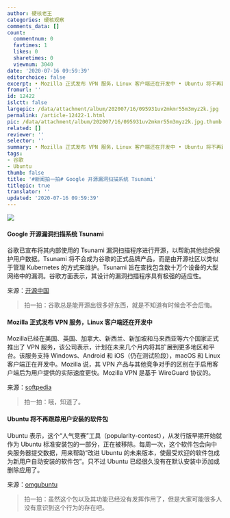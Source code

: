 ```yaml
---
author: 硬核老王
categories: 硬核观察
comments_data: []
count:
  commentnum: 0
  favtimes: 1
  likes: 0
  sharetimes: 0
  viewnum: 3040
date: '2020-07-16 09:59:39'
editorchoice: false
excerpt: • Mozilla 正式发布 VPN 服务，Linux 客户端还在开发中 • Ubuntu 将不再跟踪用户安装的软件包
fromurl: ''
id: 12422
islctt: false
largepic: /data/attachment/album/202007/16/095931uv2mkmr55m3myz2k.jpg
permalink: /article-12422-1.html
pic: /data/attachment/album/202007/16/095931uv2mkmr55m3myz2k.jpg.thumb.jpg
related: []
reviewer: ''
selector: ''
summary: • Mozilla 正式发布 VPN 服务，Linux 客户端还在开发中 • Ubuntu 将不再跟踪用户安装的软件包
tags:
- 谷歌
- Ubuntu
thumb: false
title: '#新闻拍一拍# Google 开源漏洞扫描系统 Tsunami'
titlepic: true
translator: ''
updated: '2020-07-16 09:59:39'
---
```


![](/data/attachment/album/202007/16/095931uv2mkmr55m3myz2k.jpg)


#### Google 开源漏洞扫描系统 Tsunami


谷歌已宣布将其内部使用的 Tsunami 漏洞扫描程序进行开源，以帮助其他组织保护用户数据。Tsunami 将不会成为谷歌的正式品牌产品，而是由开源社区以类似于管理 Kubernetes 的方式来维护。Tsunami 旨在查找包含数十万个设备的大型网络中的漏洞。谷歌方面表示，其设计的漏洞扫描程序具有极强的适应性。


来源：[开源中国](https://www.oschina.net/news/117224/google-open-sources-tsunami)



> 
> 拍一拍：谷歌总是能开源出很多好东西，就是不知道有时候会不会后悔。
> 
> 
> 


#### Mozilla 正式发布 VPN 服务，Linux 客户端还在开发中


Mozilla已经在美国、英国、加拿大、新西兰、新加坡和马来西亚等六个国家正式推出了 VPN 服务，该公司表示，计划在未来几个月内将其扩展到更多地区和平台。该服务支持 Windows、Android 和 iOS（仍在测试阶段），macOS 和 Linux 客户端正在开发中。Mozilla 说，其 VPN 产品与其他竞争对手的区别在于启用客户端后为用户提供的实际速度更快。Mozilla VPN 是基于 WireGuard 协议的。


来源：[softpedia](https://news.softpedia.com/news/mozilla-officially-launches-vpn-service-linux-version-coming-too-530542.shtml)



> 
> 拍一拍：哦，知道了。
> 
> 
> 


#### Ubuntu 将不再跟踪用户安装的软件包


Ubuntu 表示，这个“人气竞赛”工具（popularity-contest），从发行版早期开始就作为 Ubuntu 标准安装包的一部分，正在被移除。每周一次，这个软件包会向中央服务器提交数据，用来帮助“改进 Ubuntu 的未来版本，使最受欢迎的软件包成为新用户自动安装的软件包”。只不过 Ubuntu 已经很久没有在默认安装中添加或删除应用了。


来源：[omgubuntu](https://www.omgubuntu.co.uk/2020/07/ubuntu-popularity-contest-removed)



> 
> 拍一拍：虽然这个包以及其功能已经没有发挥作用了，但是大家可能很多人没有意识到这个行为的存在吧。
> 
> 
>